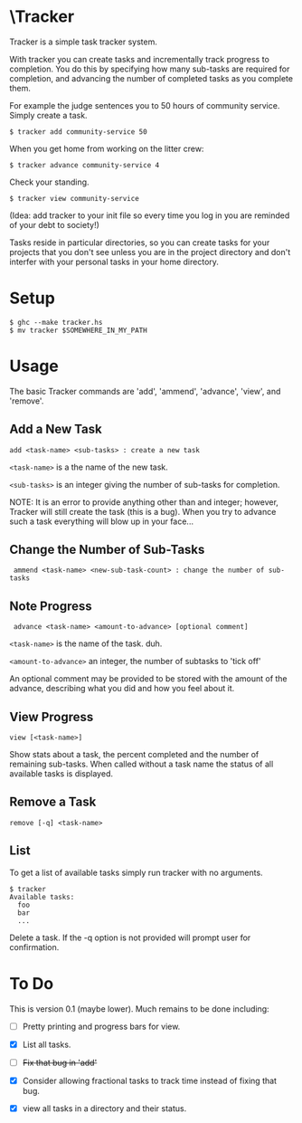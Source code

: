 \Tracker
=======

Tracker is a simple task tracker system.

With tracker you can create tasks and incrementally track progress to
completion. You do this by specifying how many sub-tasks are required
for completion, and advancing the number of completed tasks as you
complete them. 

For example the judge sentences you to 50 hours of community
service. Simply create a task.

```
$ tracker add community-service 50
```

When you get home from working on the litter crew:

```
$ tracker advance community-service 4
```

Check your standing.

```
$ tracker view community-service
```

(Idea: add tracker to your init file so every time you log in you are
reminded of your debt to society!)

Tasks reside in particular directories, so you can create tasks for
your projects that you don't see unless you are in the project
directory and don't interfer with your personal tasks in your home
directory.

# Setup

```
$ ghc --make tracker.hs
$ mv tracker $SOMEWHERE_IN_MY_PATH
```

# Usage

The basic Tracker commands are 'add', 'ammend', 'advance', 'view', and 'remove'.

## Add a New Task

```
add <task-name> <sub-tasks> : create a new task
```

`<task-name>` is a the name of the new task.

`<sub-tasks>` is an integer giving the number of sub-tasks for completion.

NOTE: It is an error to provide anything other than and integer;
however, Tracker will still create the task (this is a bug). When
you try to advance such a task everything will blow up in your
face...

## Change the Number of Sub-Tasks

```
 ammend <task-name> <new-sub-task-count> : change the number of sub-tasks
```

## Note Progress

```
 advance <task-name> <amount-to-advance> [optional comment]
```
 
`<task-name>` is the name of the task. duh.

`<amount-to-advance>` an integer, the number of subtasks to 'tick off'


An optional comment may be provided to be stored with the amount
of the advance, describing what you did and how you feel about it.

## View Progress

```
view [<task-name>]
```

Show stats about a task, the percent completed and the number of
remaining sub-tasks. When called without a task name the status of all available tasks is displayed.

## Remove a Task

```
remove [-q] <task-name>
```

## List

To get a list of available tasks simply run tracker with no arguments.

```
$ tracker
Available tasks:
  foo
  bar
  ...
```

Delete a task. If the -q option is not provided will prompt user
for confirmation.

# To Do

This is version 0.1 (maybe lower). Much remains to be done including:

- [ ] Pretty printing and progress bars for view.
- [x] List all tasks.
- [ ] ~~Fix that bug in 'add'~~
- [x] Consider allowing fractional tasks to track time instead of fixing that bug.
- [x] view all tasks in a directory and their status.


  
